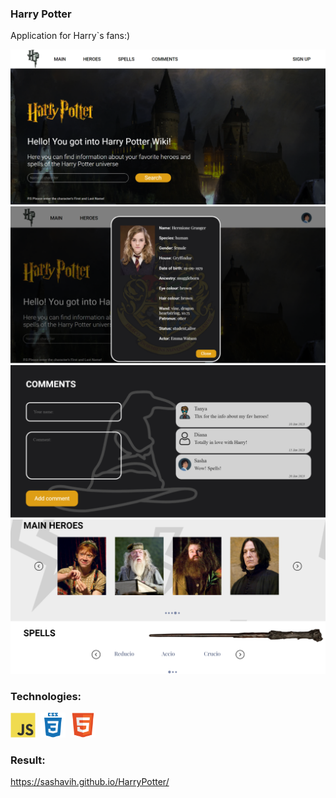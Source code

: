 ### Harry Potter
Application for Harry`s fans:)


<img src="https://github.com/Sashavih/VideoGeek/blob/main/assets/img/main/hp.png" width="700"/>

<img src="https://github.com/Sashavih/VideoGeek/blob/main/assets/img/main/hp4.png" width="700"/>

<img src="https://github.com/Sashavih/VideoGeek/blob/main/assets/img/main/hp2.png" width="700"/>

<img src="https://github.com/Sashavih/VideoGeek/blob/main/assets/img/main/hp3.png" width="700"/>

### Technologies:
<div>
  <img src="https://github.com/devicons/devicon/blob/master/icons/javascript/javascript-original.svg" title="JavaScript" alt="JavaScript" width="40" height="40"/>&nbsp;
  <img src="https://github.com/devicons/devicon/blob/master/icons/css3/css3-plain-wordmark.svg"  title="CSS3" alt="CSS" width="40" height="40"/>&nbsp;
  <img src="https://github.com/devicons/devicon/blob/master/icons/html5/html5-original.svg" title="HTML5" alt="HTML" width="40" height="40"/>&nbsp;
</div>

### Result:
https://sashavih.github.io/HarryPotter/
